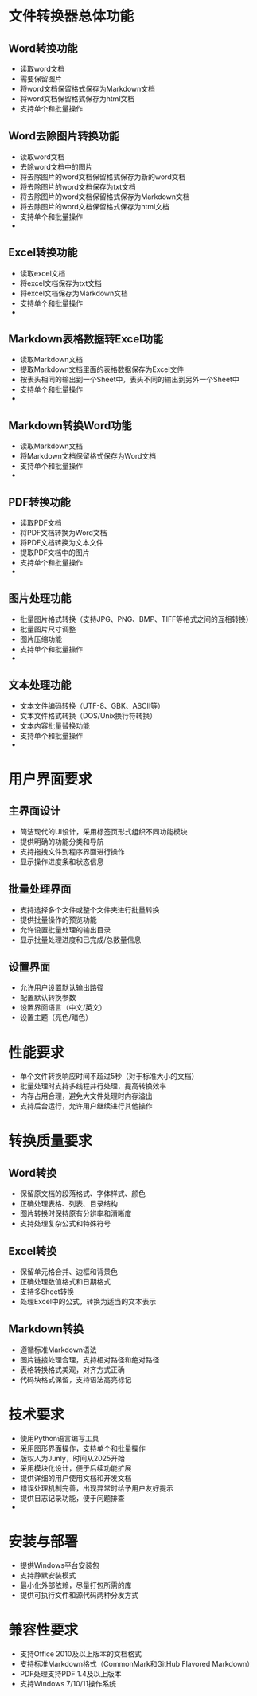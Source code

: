 # 文件转换器总体功能

## Word转换功能

- 读取word文档
- 需要保留图片
- 将word文档保留格式保存为Markdown文档
- 将word文档保留格式保存为html文档
- 支持单个和批量操作

## Word去除图片转换功能

- 读取word文档
- 去除word文档中的图片
- 将去除图片的word文档保留格式保存为新的word文档
- 将去除图片的word文档保存为txt文档
- 将去除图片的word文档保留格式保存为Markdown文档
- 将去除图片的word文档保留格式保存为html文档
- 支持单个和批量操作
- 
## Excel转换功能

- 读取excel文档
- 将excel文档保存为txt文档
- 将excel文档保存为Markdown文档
- 支持单个和批量操作
- 
## Markdown表格数据转Excel功能

- 读取Markdown文档
- 提取Markdown文档里面的表格数据保存为Excel文件
- 按表头相同的输出到一个Sheet中，表头不同的输出到另外一个Sheet中
- 支持单个和批量操作
- 
## Markdown转换Word功能

- 读取Markdown文档
- 将Markdown文档保留格式保存为Word文档
- 支持单个和批量操作
- 
## PDF转换功能

- 读取PDF文档
- 将PDF文档转换为Word文档
- 将PDF文档转换为文本文件
- 提取PDF文档中的图片
- 支持单个和批量操作
- 
## 图片处理功能

- 批量图片格式转换（支持JPG、PNG、BMP、TIFF等格式之间的互相转换）
- 批量图片尺寸调整
- 图片压缩功能
- 支持单个和批量操作
- 
## 文本处理功能

- 文本文件编码转换（UTF-8、GBK、ASCII等）
- 文本文件格式转换（DOS/Unix换行符转换）
- 文本内容批量替换功能
- 支持单个和批量操作
- 
# 用户界面要求

## 主界面设计

- 简洁现代的UI设计，采用标签页形式组织不同功能模块
- 提供明确的功能分类和导航
- 支持拖拽文件到程序界面进行操作
- 显示操作进度条和状态信息

## 批量处理界面

- 支持选择多个文件或整个文件夹进行批量转换
- 提供批量操作的预览功能
- 允许设置批量处理的输出目录
- 显示批量处理进度和已完成/总数量信息

## 设置界面

- 允许用户设置默认输出路径
- 配置默认转换参数
- 设置界面语言（中文/英文）
- 设置主题（亮色/暗色）

# 性能要求

- 单个文件转换响应时间不超过5秒（对于标准大小的文档）
- 批量处理时支持多线程并行处理，提高转换效率
- 内存占用合理，避免大文件处理时内存溢出
- 支持后台运行，允许用户继续进行其他操作

# 转换质量要求

## Word转换

- 保留原文档的段落格式、字体样式、颜色
- 正确处理表格、列表、目录结构
- 图片转换时保持原有分辨率和清晰度
- 支持处理复杂公式和特殊符号

## Excel转换

- 保留单元格合并、边框和背景色
- 正确处理数值格式和日期格式
- 支持多Sheet转换
- 处理Excel中的公式，转换为适当的文本表示

## Markdown转换

- 遵循标准Markdown语法
- 图片链接处理合理，支持相对路径和绝对路径
- 表格转换格式美观，对齐方式正确
- 代码块格式保留，支持语法高亮标记

# 技术要求

- 使用Python语言编写工具
- 采用图形界面操作，支持单个和批量操作
- 版权人为Junly，时间从2025开始
- 采用模块化设计，便于后续功能扩展
- 提供详细的用户使用文档和开发文档
- 错误处理机制完善，出现异常时给予用户友好提示
- 提供日志记录功能，便于问题排查
- 

# 安装与部署

- 提供Windows平台安装包
- 支持静默安装模式
- 最小化外部依赖，尽量打包所需的库
- 提供可执行文件和源代码两种分发方式

# 兼容性要求

- 支持Office 2010及以上版本的文档格式
- 支持标准Markdown格式（CommonMark和GitHub Flavored Markdown）
- PDF处理支持PDF 1.4及以上版本
- 支持Windows 7/10/11操作系统